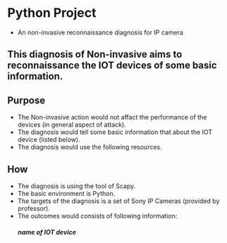 # Python Project
- An non-invasive reconnaissance diagnosis for IP camera


## This diagnosis of Non-invasive aims to reconnaissance the IOT devices of some basic information.

## Purpose

- The Non-invasive action would not affact the performance of the devices (in general aspect of attack).
- The diagnosis would tell some basic information that about the IOT device (listed below).
- The diagnosis would use the following resources.

## How
- The diagnosis is using the tool of Scapy.
- The basic environment is Python.
- The targets of the diagnosis is a set of Sony IP Cameras (provided by professor).
- The outcomes would consists of following information:
  ##### name of IOT device
